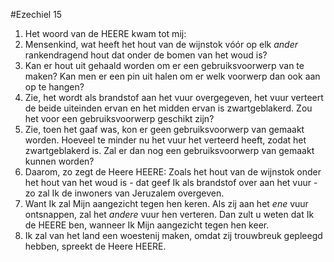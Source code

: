 #Ezechiel 15
1. Het woord van de HEERE kwam tot mij:
2. Mensenkind, wat heeft het hout van de wijnstok vóór op elk *ander* rankendragend hout dat onder de bomen van het woud is?
3. Kan er hout uit gehaald worden om er een gebruiksvoorwerp van te maken? Kan men er een pin uit halen om er welk voorwerp dan ook aan op te hangen?
4. Zie, het wordt als brandstof aan het vuur overgegeven, het vuur verteert de beide uiteinden ervan en het midden ervan is zwartgeblakerd. Zou het voor een gebruiksvoorwerp geschikt zijn?
5. Zie, toen het gaaf was, kon er geen gebruiksvoorwerp van gemaakt worden. Hoeveel te minder nu het vuur het verteerd heeft, zodat het zwartgeblakerd is. Zal er dan nog een gebruiksvoorwerp van gemaakt kunnen worden?
6. Daarom, zo zegt de Heere HEERE: Zoals het hout van de wijnstok onder het hout van het woud is - dat geef Ik als brandstof over aan het vuur - zo zal Ik de inwoners van Jeruzalem overgeven.
7. Want Ik zal Mijn aangezicht tegen hen keren. Als zij aan het *ene* vuur ontsnappen, zal het *andere* vuur hen verteren. Dan zult u weten dat Ik de HEERE ben, wanneer Ik Mijn aangezicht tegen hen keer.
8. Ik zal van het land een woestenij maken, omdat zij trouwbreuk gepleegd hebben, spreekt de Heere HEERE.
